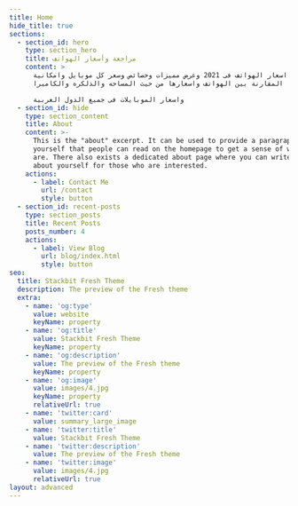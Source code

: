 ```yaml
---
title: Home
hide_title: true
sections:
  - section_id: hero
    type: section_hero
    title: مراجعة وأسعار الهواتف
    content: >
      مراجعة اسعار الهواتف فى 2021 وعرض مميزات وخصائص وسعر كل موبايل وامكانية
      المقارنة بين الهواتف واسعارها من حيث المساحه والذلكره والكاميرا 

      واسعار الموبايلات فى جميع الدول العربية
  - section_id: hide
    type: section_content
    title: About
    content: >-
      This is the "about" excerpt. It can be used to provide a paragraph about
      yourself that people can read on the homepage to get a sense of who you
      are. There also exists a dedicated about page where you can write more
      about yourself for those who are interested.
    actions:
      - label: Contact Me
        url: /contact
        style: button
  - section_id: recent-posts
    type: section_posts
    title: Recent Posts
    posts_number: 4
    actions:
      - label: View Blog
        url: blog/index.html
        style: button
seo:
  title: Stackbit Fresh Theme
  description: The preview of the Fresh theme
  extra:
    - name: 'og:type'
      value: website
      keyName: property
    - name: 'og:title'
      value: Stackbit Fresh Theme
      keyName: property
    - name: 'og:description'
      value: The preview of the Fresh theme
      keyName: property
    - name: 'og:image'
      value: images/4.jpg
      keyName: property
      relativeUrl: true
    - name: 'twitter:card'
      value: summary_large_image
    - name: 'twitter:title'
      value: Stackbit Fresh Theme
    - name: 'twitter:description'
      value: The preview of the Fresh theme
    - name: 'twitter:image'
      value: images/4.jpg
      relativeUrl: true
layout: advanced
---
```


